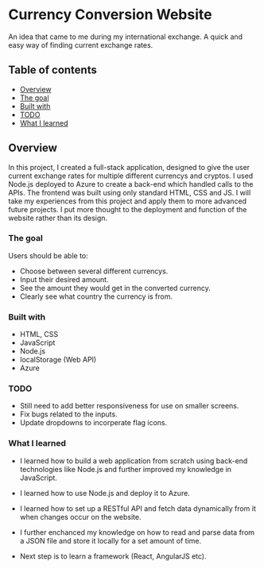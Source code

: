 # Currency Conversion Website

An idea that came to me during my international exchange. A quick and easy way of finding current exchange rates. 

## Table of contents

  - [Overview](#overview)
  - [The goal](#the-goal)
  - [Built with](#built-with)
  - [TODO](#TODO)
  - [What I learned](#what-i-learned)

## Overview

In this project, I created a full-stack application, designed to give the user current exchange rates for multiple different currencys and cryptos. I used Node.js deployed to Azure to create a back-end which handled calls to the APIs. The frontend was built using only standard HTML, CSS and JS. I will take my experiences from this project and apply them to more advanced future projects. I put more thought to the deployment and function of the website rather than its design. 
                                                                                     
### The goal

Users should be able to:

- Choose between several different currencys.
- Input their desired amount.
- See the amount they would get in the converted currency.
- Clearly see what country the currency is from.


### Built with

- HTML, CSS
- JavaScript
- Node.js
- localStorage (Web API)
- Azure

### TODO

- Still need to add better responsiveness for use on smaller screens.
- Fix bugs related to the inputs.
- Update dropdowns to incorperate flag icons. 

### What I learned

- I learned how to build a web application from scratch using back-end technologies like Node.js and further improved my knowledge in JavaScript. 

- I learned how to use Node.js and deploy it to Azure.

- I learned how to set up a RESTful API and fetch data dynamically from it when changes occur on the website.

- I further enchanced my knowledge on how to read and parse data from a JSON file and store it locally for a set amount of time.

- Next step is to learn a framework (React, AngularJS etc).
